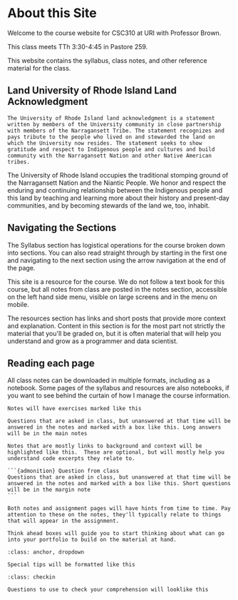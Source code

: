 # About this Site

Welcome to the course website for CSC310 at URI with Professor Brown.

This class meets TTh 3:30-4:45 in Pastore 259.

This website contains the syllabus, class notes, and other reference material for the class.


## Land University of Rhode Island Land Acknowledgment


```{note}
The University of Rhode Island land acknowledgment is a statement written by members of the University community in close partnership with members of the Narragansett Tribe. The statement recognizes and pays tribute to the people who lived on and stewarded the land on which the University now resides. The statement seeks to show gratitude and respect to Indigenous people and cultures and build community with the Narragansett Nation and other Native American tribes.
```

The University of Rhode Island occupies the traditional stomping ground of the Narragansett Nation and the Niantic People. We honor and respect the enduring and continuing relationship between the Indigenous people and this land by teaching and learning more about their history and present-day communities, and by becoming stewards of the land we, too, inhabit.


## Navigating the Sections

The Syllabus section has logistical operations for the course broken down into sections.  You can also read straight through by starting in the first one and navigating to the next section using the arrow navigation at the end of the page.  

This site is a resource for the course.  We do not follow a text book for this course, but all notes from class are posted in the notes section, accessible on the left hand side menu, visible on large screens and in the menu on mobile.


The resources section has links and short posts that provide  more context and explanation.  Content in this section is for the most part not strictly the material that you'll be graded on, but it is often material that will help you understand and grow as a programmer and data scientist.


## Reading each page

All class notes can be downloaded in multiple formats, including as a notebook.  Some pages of the syllabus and resources are also notebooks, if you want to see behind the curtain of how I manage the course information.

```{admonition} Try it Yourself
Notes will have exercises marked like this
```

```{admonition} Question from Class
Questions that are asked in class, but unanswered at that time will be answered in the notes and marked with a box like this. Long answers will be in the main notes
```

```{admonition} Further reading
Notes that are mostly links to background and context will be highlighted like this.  These are optional, but will mostly help you understand code excerpts they relate to.
```

````{margin}
```{admonition} Question from class
Questions that are asked in class, but unanswered at that time will be answered in the notes and marked with a box like this. Short questions will be in the margin note
```
````

```{hint}
Both notes and assignment pages will have hints from time to time. Pay attention to these on the notes, they'll typically relate to things that will appear in the assignment.
```

```{admonition} Think Ahead
Think ahead boxes will guide you to start thinking about what can go into your portfolio to build on the material at hand.
```

```{admonition} Click here! 
:class: anchor, dropdown

Special tips will be formatted like this
```

```{admonition}  Check your Comprehension
:class: checkin

Questions to use to check your comprehension will looklike this
```